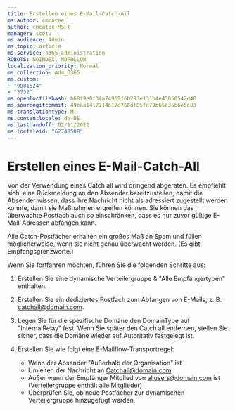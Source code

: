 ```yaml
---
title: Erstellen eines E-Mail-Catch-All
ms.author: cmcatee
author: cmcatee-MSFT
manager: scotv
ms.audience: Admin
ms.topic: article
ms.service: o365-administration
ROBOTS: NOINDEX, NOFOLLOW
localization_priority: Normal
ms.collection: Adm_O365
ms.custom:
- "9001524"
- "3732"
ms.openlocfilehash: b68f9e0f34a74969f6b293e131b4e43050542d40
ms.sourcegitcommit: 49eaa1417714617d768df85fd79b65e35b6e5c83
ms.translationtype: MT
ms.contentlocale: de-DE
ms.lasthandoff: 02/11/2022
ms.locfileid: "62748588"
---
```

# <a name="create-an-email-catch-all"></a>Erstellen eines E-Mail-Catch-All

Von der Verwendung eines Catch all wird dringend abgeraten. Es empfiehlt sich, eine Rückmeldung an den Absender bereitzustellen, damit die Absender wissen, dass ihre Nachricht nicht als adressiert zugestellt werden konnte, damit sie Maßnahmen ergreifen können. Sie können das überwachte Postfach auch so einschränken, dass es nur zuvor gültige E-Mail-Adressen abfangen kann. 

Alle Catch-Postfächer erhalten ein großes Maß an Spam und füllen möglicherweise, wenn sie nicht genau überwacht werden. (Es gibt Empfangsgrenzwerte.) 

Wenn Sie fortfahren möchten, führen Sie die folgenden Schritte aus:

1. Erstellen Sie eine dynamische Verteilergruppe & "Alle Empfängertypen" enthalten.

2. Erstellen Sie ein dediziertes Postfach zum Abfangen von E-Mails, z. B. catchall@domain.com.

3. Legen Sie für die spezifische Domäne den DomainType auf "InternalRelay" fest. Wenn Sie später den Catch all entfernen, stellen Sie sicher, dass die Domäne wieder auf Autoritativ festgelegt ist.

4. Erstellen Sie wie folgt eine E-Mailflow-Transportregel:

    - Wenn der Absender "Außerhalb der Organisation" ist
    - Umleiten der Nachricht an Catchall@domain.com
    - Außer wenn der Empfänger Mitglied von allusers@domain.com ist (Verteilergruppe enthält alle Mitglieder)
    - Überprüfen Sie, ob neue Postfächer zur dynamischen Verteilergruppe hinzugefügt werden.
